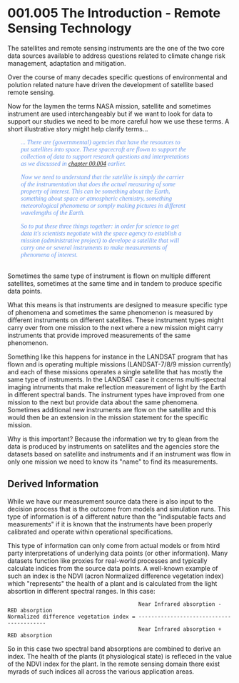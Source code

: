 # 001.005 The Introduction - Remote Sensing Technology

The satellites and remote sensing instruments are the one of the two core data sources available to address questions related to climate change risk management, adaptation and mitigation.

Over the course of many decades specific questions of environmental and polution related nature have driven the development of satellite based remote sensing. 

Now for the laymen the terms NASA mission, satellite and sometimes instrument are used interchangeably but if we want to look for data to support our studies we need to be more careful how we use these terms. A short illustrative story might help clarify terms...

<div style="width:75%;margin: auto;margin-left:30px;margin-bottom:30px;color:cornflowerblue;font-style:italic;font-family:serif">
    
... There are (governmental) agencies that have the resources to put satellites into space. These spacecraft are flown to support the collection of data to support research questions and interpretations as we discussed in [chapter 00.004](./220927.001.004%20The%20Introduction%20-%20The%20Research%20Process.md) earlier.

Now we need to understand that the satellite is simply the carrier of the instrumentation that does the actual measuring of some property of interest. This can be something about the Earth, something about space or atmospheric chemistry, something meteorological phenomena or somply making pictures in different wavelengths of the Earth.

So to put these three things together: in order for science to get data it's scientists negotiate with the space agency to establish a mission (administrative project) to develope a satellite that will carry one or several instruments to make measurements of phenomena of interest.
</div>

Sometimes the same type of instrument is flown on multiple different satellites, sometimes at the same time and in tandem to produce specific data points. 

What this means is that instruments are designed to measure specific type of phenomena and sometimes the same phenomenon is measured by different instruments on different satellites. These instrument types might carry over from one mission to the next where a new mission might carry instruments that provide improved measurements of the same phenomenon.

Something like this happens for instance in the LANDSAT program that has flown and is operating multiple missions (LANDSAT-7/8/9 mission currently) and each of these missions operates a single satellite that has mostly the same type of instruments. In the LANDSAT case it concerns multi-spectral imaging intruments that make reflection measurement of light by the Earth in different spectral bands. The instrument types have improved from one mission to the next but provide data about the same phenomena. Sometimes additional new instruments are flow on the satellite and this would then be an extension in the mission statement for the specific mission.

Why is this important? Because the information we try to glean from the data is produced by instruments on satellites and the agencies store the datasets based on satellite and instruments and if an instrument was flow in only one mission we need to know its "name" to find its measurements.

## Derived Information

While we have our measurement source data there is also input to the decision process that is the outcome from models and simulation runs. This type of information is of a different nature than the "indisputable facts and measurements" if it is known that the instruments have been properly calibrated and operate within operational specifications.

This type of information can only come from actual models or from htird party interpretations of underlying data points (or other information). Many datasets function like proxies for real-world processes and typically calculate indices from the source data points. A well-known example of such an index is the NDVI (acron Normalized difference vegetation index) which "represents" the health of a plant and is calculated from the light absortion in different spectral ranges. In this case: 

```
                                         Near Infrared absorption - RED absorption
Normalized difference vegetation index = -----------------------------------------
                                         Near Infrared absorption + RED absorption
```  

So in this case two spectral band absorptions are combined to derive an index. The health of the plants (it physiological state) is refleced in the value of the NDVI index for the plant. In the remote sensing domain there exist myrads of such indices all across the various application areas. 
